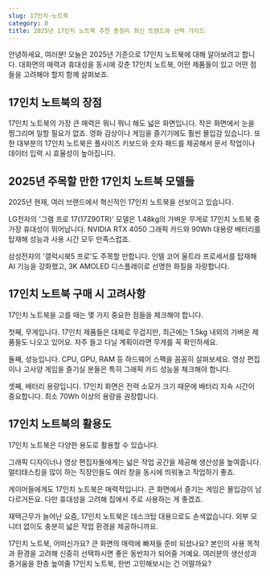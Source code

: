 ```yaml
---
slug: 17인치-노트북
category: 0
title: 2025년 17인치 노트북 추천 총정리 최신 트렌드와 선택 가이드
---
```


안녕하세요, 여러분! 오늘은 2025년 기준으로 17인치 노트북에 대해 알아보려고 합니다. 대화면의 매력과 휴대성을 동시에 갖춘 17인치 노트북, 어떤 제품들이 있고 어떤 점들을 고려해야 할지 함께 살펴보죠.

## 17인치 노트북의 장점

17인치 노트북의 가장 큰 매력은 뭐니 뭐니 해도 넓은 화면입니다. 작은 화면에서 눈을 찡그리며 일할 필요가 없죠. 영화 감상이나 게임을 즐기기에도 훨씬 몰입감 있습니다. 또한 대부분의 17인치 노트북은 풀사이즈 키보드와 숫자 패드를 제공해서 문서 작업이나 데이터 입력 시 효율성이 높아집니다.

## 2025년 주목할 만한 17인치 노트북 모델들

2025년 현재, 여러 브랜드에서 혁신적인 17인치 노트북을 선보이고 있습니다.

LG전자의 '그램 프로 17(17Z90TR)' 모델은 1.48kg의 가벼운 무게로 17인치 노트북 중 가장 휴대성이 뛰어납니다. NVIDIA RTX 4050 그래픽 카드와 90Wh 대용량 배터리를 탑재해 성능과 사용 시간 모두 만족스럽죠.

삼성전자의 '갤럭시북5 프로'도 주목할 만합니다. 인텔 코어 울트라 프로세서를 탑재해 AI 기능을 강화했고, 3K AMOLED 디스플레이로 선명한 화질을 자랑합니다.

## 17인치 노트북 구매 시 고려사항

17인치 노트북을 고를 때는 몇 가지 중요한 점들을 체크해야 합니다.

첫째, 무게입니다. 17인치 제품들은 대체로 무겁지만, 최근에는 1.5kg 내외의 가벼운 제품들도 나오고 있어요. 자주 들고 다닐 계획이라면 무게를 꼭 확인하세요.

둘째, 성능입니다. CPU, GPU, RAM 등 하드웨어 스펙을 꼼꼼히 살펴보세요. 영상 편집이나 고사양 게임을 즐기실 분들은 특히 그래픽 카드 성능을 체크해야 합니다.

셋째, 배터리 용량입니다. 17인치 화면은 전력 소모가 크기 때문에 배터리 지속 시간이 중요합니다. 최소 70Wh 이상의 용량을 권장합니다.

## 17인치 노트북의 활용도

17인치 노트북은 다양한 용도로 활용할 수 있습니다.

그래픽 디자이너나 영상 편집자들에게는 넓은 작업 공간을 제공해 생산성을 높여줍니다. 멀티태스킹을 많이 하는 직장인들도 여러 창을 동시에 띄워놓고 작업하기 좋죠.

게이머들에게도 17인치 노트북은 매력적입니다. 큰 화면에서 즐기는 게임은 몰입감이 남다르거든요. 다만 휴대성을 고려해 집에서 주로 사용하는 게 좋겠죠.

재택근무가 늘어난 요즘, 17인치 노트북은 데스크탑 대용으로도 손색없습니다. 외부 모니터 없이도 충분히 넓은 작업 환경을 제공하니까요.

17인치 노트북, 어떠신가요? 큰 화면의 매력에 빠져들 준비 되셨나요? 본인의 사용 목적과 환경을 고려해 신중히 선택하시면 좋은 동반자가 되어줄 거예요. 여러분의 생산성과 즐거움을 한층 높여줄 17인치 노트북, 한번 고민해보시는 건 어떨까요?